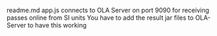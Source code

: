 readme.md
app.js connects to OLA Server on port 9090 for receiving passes online from SI units
You have to add the result jar files to OLA-Server to have this working
